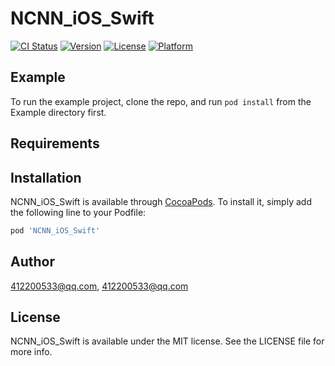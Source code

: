 # NCNN_iOS_Swift

[![CI Status](https://img.shields.io/travis/412200533@qq.com/NCNN_iOS_Swift.svg?style=flat)](https://travis-ci.org/412200533@qq.com/NCNN_iOS_Swift)
[![Version](https://img.shields.io/cocoapods/v/NCNN_iOS_Swift.svg?style=flat)](https://cocoapods.org/pods/NCNN_iOS_Swift)
[![License](https://img.shields.io/cocoapods/l/NCNN_iOS_Swift.svg?style=flat)](https://cocoapods.org/pods/NCNN_iOS_Swift)
[![Platform](https://img.shields.io/cocoapods/p/NCNN_iOS_Swift.svg?style=flat)](https://cocoapods.org/pods/NCNN_iOS_Swift)

## Example

To run the example project, clone the repo, and run `pod install` from the Example directory first.

## Requirements

## Installation

NCNN_iOS_Swift is available through [CocoaPods](https://cocoapods.org). To install
it, simply add the following line to your Podfile:

```ruby
pod 'NCNN_iOS_Swift'
```

## Author

412200533@qq.com, 412200533@qq.com

## License

NCNN_iOS_Swift is available under the MIT license. See the LICENSE file for more info.

